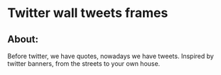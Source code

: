# Twitter wall tweets frames

## __About:__
Before twitter, we have quotes, nowadays we have tweets. Inspired by twitter banners, from the streets to your own house.

